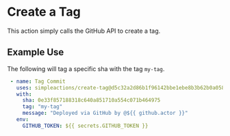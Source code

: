
# Create a Tag

This action simply calls the GitHub API to create a tag.

## Example Use

The following will tag a specific sha with the tag `my-tag`.

```yaml
 - name: Tag Commit
   uses: simpleactions/create-tag@d5c32a2d86b1f96142bbe1ebe8b3b62b0a0587ff
   with:
     sha: 0e33f857188318c640a851710a554c071b464975
     tag: "my-tag"
     message: "Deployed via GitHub by @${{ github.actor }}"
   env:
     GITHUB_TOKEN: ${{ secrets.GITHUB_TOKEN }}
```
